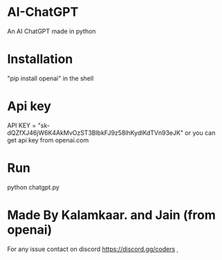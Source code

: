 # AI-ChatGPT
An AI ChatGPT made in python

# Installation
"pip install openai" in the shell

# Api key 
API KEY = "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"
or you can get api key from openai.com

# Run
python chatgpt.py

# Made By Kalamkaar. and Jain (from openai)

For any issue contact on discord
https://discord.gg/coders
ˌ
